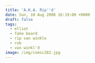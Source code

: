 ```yaml
---
title: 'A.K.A. Rip''d'
date: Sun, 10 Aug 2008 16:19:00 +0000
draft: false
tags:
  - elliot
  - fake beard
  - rip van winkle
  - rob
  - van winkl'd
image: /img/comic282.jpg
---
```


